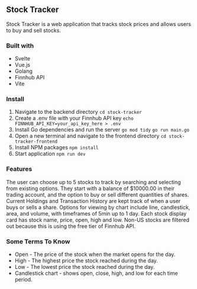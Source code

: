 ## Stock Tracker

Stock Tracker is a web application that tracks stock prices and allows users to buy and sell stocks.

### Built with

- Svelte
- Vue.js
- Golang
- Finnhub API
- Vite

### Install

1. Navigate to the backend directory
   `cd stock-tracker`
2. Create a .env file with your Finnhub API key
   `echo FINNHUB_API_KEY=your_api_key_here > .env`
3. Install Go dependencies and run the server
   `go mod tidy`
   `go run main.go`
4. Open a new terminal and navigate to the frontend directory
   `cd stock-tracker-frontend`
5. Install NPM packages
   `npm install`
6. Start application
   `npm run dev`

### Features

The user can choose up to 5 stocks to track by searching and selecting from existing options. They start with a balance of $10000.00 in their trading account, and the option to buy or sell different quantities of shares. Current Holdings and Transaction History are kept track of when a user buys or sells a share. Options for viewing by chart include line, candlestick, area, and volume, with timeframes of 5min up to 1 day. Each stock display card has stock name, price, open, high and low. Non-US stocks are filtered out because this is using the free tier of Finnhub API.

### Some Terms To Know

- Open - The price of the stock when the market opens for the day.
- High - The highest price the stock reached during the day.
- Low - The lowest price the stock reached during the day.
- Candlestick chart - shows open, close, high, and low for each time period.
